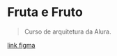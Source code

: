 # Fruta e Fruto
> Curso de arquitetura da Alura.

[link figma](https://www.figma.com/file/0gMF5BPgplPYqQA6Om1T1sk9/alura-bootstrap?node-id=0%3A1)